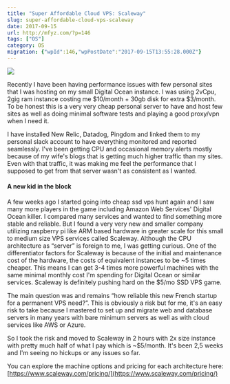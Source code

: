 ```yaml
---
title: "Super Affordable Cloud VPS: Scaleway"
slug: super-affordable-cloud-vps-scaleway
date: 2017-09-15
url: http://mfyz.com/?p=146
tags: ["OS"]
category: OS
migration: {"wpId":146,"wpPostDate":"2017-09-15T13:55:28.000Z"}
---
```


![](/images/archive/en/2020/05/C9sskUYW0AA6hPj_zswyjo.jpg?fit=278%2C300&ssl=1&cld_params=w_278)

Recently I have been having performance issues with few personal sites that I was hosting on my small Digital Ocean instance. I was using 2vCpu, 2gig ram instance costing me $10/month + 30gb disk for extra $3/month. To be honest this is a very very cheap personal server to have and host few sites as well as doing minimal software tests and playing a good proxy/vpn when I need it.

I have installed New Relic, Datadog, Pingdom and linked them to my personal slack account to have everything monitored and reported seamlessly. I've been getting CPU and occasional memory alerts mostly because of my wife's blogs that is getting much higher traffic than my sites. Even with that traffic, it was making me feel the performance that I supposed to get from that server wasn't as consistent as I wanted.

#### A new kid in the block

A few weeks ago I started going into cheap ssd vps hunt again and I saw many more players in the game including Amazon Web Services' Digital Ocean killer. I compared many services and wanted to find something more stable and reliable. But I found a very very new and smaller company utilizing raspberry pi like ARM based hardware in greater scale for this small to medium size VPS services called Scaleway. Although the CPU architecture as “server” is foreign to me, I was getting curious. One of the differentiator factors for Scaleway is because of the initial and maintenance cost of the hardware, the costs of equivalent instances to be ~5 times cheaper. This means I can get 3-4 times more powerful machines with the same minimal monthly cost I'm spending for Digital Ocean or similar services. Scaleway is definitely pushing hard on the $5/mo SSD VPS game.

The main question was and remains “how reliable this new French startup for a permanent VPS need?”. This is obviously a risk but for me, it's an easy risk to take because I mastered to set up and migrate web and database servers in many years with bare minimum servers as well as with cloud services like AWS or Azure.

So I took the risk and moved to Scaleway in 2 hours with 2x size instance with pretty much half of what I pay which is ~$5/month. It's been 2,5 weeks and I'm seeing no hickups or any issues so far.

You can explore the machine options and pricing for each architecture here: [https://www.scaleway.com/pricing/](https://www.scaleway.com/pricing/)